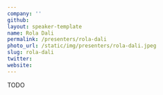 ```yaml
---
company: ''
github: 
layout: speaker-template
name: Rola Dali
permalink: /presenters/rola-dali
photo_url: /static/img/presenters/rola-dali.jpeg
slug: rola-dali
twitter: 
website: 
---
```


TODO
